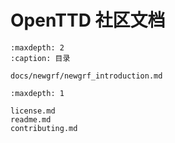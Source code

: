 # OpenTTD 社区文档

```{toctree}
:maxdepth: 2
:caption: 目录

docs/newgrf/newgrf_introduction.md
```

```{toctree}
:maxdepth: 1

license.md
readme.md
contributing.md
```
